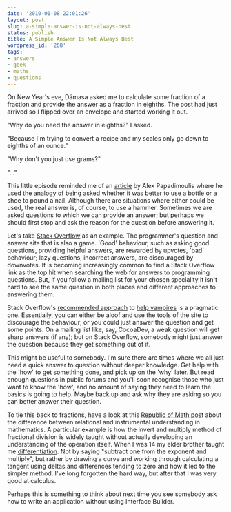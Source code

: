 ```yaml
---
date: '2010-01-08 22:01:26'
layout: post
slug: a-simple-answer-is-not-always-best
status: publish
title: A Simple Answer Is Not Always Best
wordpress_id: '268'
tags:
- answers
- geek
- maths
- questions
---
```


On New Year's eve, Dámasa asked me to calculate some fraction of a fraction and provide the answer as a fraction in eighths. The post had just arrived so I flipped over an envelope and started working it out.





"Why do you need the answer in eighths?" I asked.





"Because I'm trying to convert a recipe and my scales only go down to eighths of an ounce."





"Why don't you just use grams?"





"…"





This little episode reminded me of an [article](http://weblogs.asp.net/alex_papadimoulis/archive/2005/05/25/408925.aspx) by Alex Papadimoulis where he used the analogy of being asked whether it was better to use a bottle or a shoe to pound a nail. Although there are situations where either could be used, the real answer is, of course, to use a hammer. Sometimes we are asked questions to which we can provide an answer; but perhaps we should first stop and ask the reason for the question before answering it.





Let's take [Stack Overflow](http://stackoverflow.com) as an example. The programmer's question and answer site that is also a game. 'Good' behaviour, such as asking good questions, providing helpful answers, are rewarded by upvotes, 'bad' behaviour; lazy questions, incorrect answers, are discouraged by downvotes. It is becoming increasingly common to find a Stack Overflow link as the top hit when searching the web for answers to programming questions. But, if you follow a mailing list for your chosen speciality it isn't hard to see the same question in both places and different approaches to answering them.





Stack Overflow's [recommended approach](http://meta.stackoverflow.com/questions/19665/the-help-vampire-problem/19673#19673) to [help vampires](http://slash7.com/2006/12/22/vampires/) is a pragmatic one. Essentially, you can either be aloof and use the tools of the site to discourage the behaviour; or you could just answer the question and get some points. On a mailing list like, say, CocoaDev, a weak question will get sharp answers (if any); but on Stack Overflow, somebody might just answer the question because they get something out of it. 





This might be useful to somebody. I'm sure there are times where we all just need a quick answer to question without deeper knowledge. Get help with the 'how' to get something done, and pick up on the 'why' later.  But read enough questions in public forums and you'll soon recognise those who just want to know the 'how', and no amount of saying they need to learn the basics is going to help. Maybe back up and ask why they are asking so you can better answer their question.





To tie this back to fractions, have a look at this [Republic of Math post](http://republicofmath.wordpress.com/2010/01/08/richard-skemps-relational-understanding-and-instrumental-understanding/) about the difference between relational and instrumental understanding in mathematics. A particular example is how the invert and multiply method of fractional division is widely taught without actually developing an understanding of the operation itself. When I was 14 my elder brother taught me [differentiation](http://en.wikipedia.org/wiki/Derivative). Not by saying "subtract one from the exponent and multiply", but rather by drawing a curve and working through calculating a tangent using deltas and differences tending to zero and how it led to the simpler method. I've long forgotten the hard way, but after that I was very good at calculus.





Perhaps this is something to think about next time you see somebody ask how to write an application without using Interface Builder.
